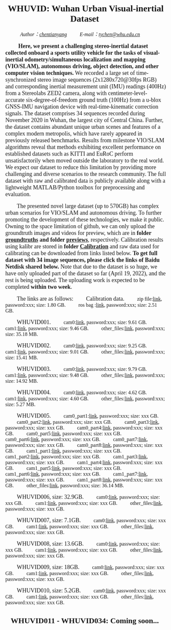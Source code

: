 ﻿
# <center><font face="Times New Roman"> WHUVID: Wuhan Urban Visual-inertial Dataset </font></center>

*<center><font face="Times New Roman" size = 3> Author：[chentianyang](https://github.com/chentianyangWHU) &emsp;&emsp; E-mail：tychen@whu.edu.cn &emsp;&emsp; </center>*

&emsp; &emsp;<font face="Times New Roman" size = 4> **Here, we present a challenging stereo-inertial dataset collected onboard a sports utility vehicle for the tasks of visual-inertial odometry/simultaneous localization and mapping (VIO/SLAM), autonomous driving, object detection, and other computer vision techniques.** We recorded a large set of time-synchronized stereo image sequences (2x1280x720@30fps RGB) and corresponding inertial measurement unit (IMU) readings (400Hz) from a Stereolabs ZED2 camera, along with centimeter-level-accurate six-degree-of-freedom ground truth (100Hz) from a u-blox GNSS-IMU navigation device with real-time-kinematic correction signals. The dataset comprises 34 sequences recorded during November 2020 in Wuhan, the largest city of Central China. Further, the dataset contains abundant unique urban scenes and features of a complex modern metropolis, which have rarely appeared in previously released benchmarks. Results from milestone VIO/SLAM algorithms reveal that methods exhibiting excellent performance on established datasets such as KITTI and EuRoC perform unsatisfactorily when moved outside the laboratory to the real world. We expect our dataset to reduce this limitation by providing more challenging and diverse scenarios to the research community. The full dataset with raw and calibrated data is publicly available along with a lightweight MATLAB/Python toolbox for preprocessing and evaluation.</font>

&emsp;&emsp; <font face="Times New Roman" size = 4>The presented novel large dataset (up to 570GB) has complex urban scenarios for VIO/SLAM and autonomous driving. To further promoting the development of these technologies, we make it public. Owning to the space limitation of github, we can only upload the groundtruth images and videos for preview, which are in **folder [groundtruths](https://github.com/chentianyangWHU/WHUVID/groundtruths) and folder [previews](https://github.com/chentianyangWHU/WHUVID/previews)**, respectively. Calibration results using kalibr are stored in **folder [Calibration](https://github.com/chentianyangWHU/WHUVID/Calibration)** and raw data used for calibrating can be downloaded from links listed below. **To get full dataset with 34 image sequences, please click the links of Baidu Netdisk shared below.** Note that due to the dataset is so huge, we have only uploaded part of the dataset so far (April 19, 2022), and the rest is being uploaded. The uploading work is expected to be completed **within two week**.</font>

&emsp;&emsp; <font face="Times New Roman" size = 4>The links are as follows:</font>
  &emsp;&emsp; <font face="Times New Roman" size = 4>Calibration data.</font>
  &emsp;&emsp; <font face="Times New Roman" size = 3>zip file:[link](), password:xxx; size: 1.80 GB.</font>
  &emsp;&emsp; <font face="Times New Roman" size = 3>ros bag :[link](), password:xxx; size: 2.51 GB.</font>

&emsp;&emsp; <font face="Times New Roman" size = 4>WHUVID001.</font>
&emsp;&emsp; <font face="Times New Roman" size = 3>cam0:[link](), password:xxx; size: 9.61 GB.</font>
&emsp;&emsp; <font face="Times New Roman" size = 3>cam1:[link](), password:xxx; size: 9.46 GB.</font>
&emsp;&emsp; <font face="Times New Roman" size = 3>other_files:[link](), password:xxx; size: 35.18 MB.</font>

&emsp;&emsp; <font face="Times New Roman" size = 4>WHUVID002.</font>
&emsp;&emsp; <font face="Times New Roman" size = 3>cam0:[link](), password:xxx; size: 9.25 GB.</font>
&emsp;&emsp; <font face="Times New Roman" size = 3>cam1:[link](), password:xxx; size: 9.01 GB.</font>
&emsp;&emsp; <font face="Times New Roman" size = 3>other_files:[link](), password:xxx; size: 15.41 MB.</font>

&emsp;&emsp; <font face="Times New Roman" size = 4>WHUVID003.</font>
&emsp;&emsp; <font face="Times New Roman" size = 3>cam0:[link](), password:xxx; size: 9.79 GB.</font>
&emsp;&emsp; <font face="Times New Roman" size = 3>cam1:[link](), password:xxx; size: 9.48 GB.</font>
&emsp;&emsp; <font face="Times New Roman" size = 3>other_files:[link](), password:xxx; size: 14.92 MB.</font>

&emsp;&emsp; <font face="Times New Roman" size = 4>WHUVID004.</font>
&emsp;&emsp; <font face="Times New Roman" size = 3>cam0:[link](), password:xxx; size: 4.62 GB.</font>
&emsp;&emsp; <font face="Times New Roman" size = 3>cam1:[link](), password:xxx; size: 4.60 GB.</font>
&emsp;&emsp; <font face="Times New Roman" size = 3>other_files:[link](), password:xxx; size: 5.27 MB.</font>

&emsp;&emsp; <font face="Times New Roman" size = 4>WHUVID005.</font>
&emsp;&emsp; <font face="Times New Roman" size = 3>cam0_part1:[link](), password:xxx; size: xxx GB.</font>
&emsp;&emsp; <font face="Times New Roman" size = 3>cam0_part2:[link](), password:xxx; size: xxx GB.</font>
&emsp;&emsp; <font face="Times New Roman" size = 3>cam0_part3:[link](), password:xxx; size: xxx GB.</font>
&emsp;&emsp; <font face="Times New Roman" size = 3>cam0_part4:[link](), password:xxx; size: xxx GB.</font>
&emsp;&emsp; <font face="Times New Roman" size = 3>cam0_part5:[link](), password:xxx; size: xxx GB.</font>
&emsp;&emsp; <font face="Times New Roman" size = 3>cam0_part6:[link](), password:xxx; size: xxx GB.</font>
&emsp;&emsp; <font face="Times New Roman" size = 3>cam0_part7:[link](), password:xxx; size: xxx GB.</font>
&emsp;&emsp; <font face="Times New Roman" size = 3>cam0_part8:[link](), password:xxx; size: xxx GB.</font>
&emsp;&emsp; <font face="Times New Roman" size = 3>cam1_part1:[link](), password:xxx; size: xxx GB.</font>
&emsp;&emsp; <font face="Times New Roman" size = 3>cam1_part2:[link](), password:xxx; size: xxx GB.</font>
&emsp;&emsp; <font face="Times New Roman" size = 3>cam1_part3:[link](), password:xxx; size: xxx GB.</font>
&emsp;&emsp; <font face="Times New Roman" size = 3>cam1_part4:[link](), password:xxx; size: xxx GB.</font>
&emsp;&emsp; <font face="Times New Roman" size = 3>cam1_part5:[link](), password:xxx; size: xxx GB.</font>
&emsp;&emsp; <font face="Times New Roman" size = 3>cam1_part6:[link](), password:xxx; size: xxx GB.</font>
&emsp;&emsp; <font face="Times New Roman" size = 3>cam1_part7:[link](), password:xxx; size: xxx GB.</font>
&emsp;&emsp; <font face="Times New Roman" size = 3>cam1_part8:[link](), password:xxx; size: xxx GB.</font>
&emsp;&emsp; <font face="Times New Roman" size = 3>other_files:[link](), password:xxx; size: 36.14 MB.</font>

&emsp;&emsp; <font face="Times New Roman" size = 4>WHUVID006, size: 32.9GB.</font>
&emsp;&emsp; <font face="Times New Roman" size = 3>cam0:[link](), password:xxx; size: xxx GB.</font>
&emsp;&emsp; <font face="Times New Roman" size = 3>cam1:[link](), password:xxx; size: xxx GB.</font>
&emsp;&emsp; <font face="Times New Roman" size = 3>other_files:[link](), password:xxx; size: xxx GB.</font>

&emsp;&emsp; <font face="Times New Roman" size = 4>WHUVID007, size: 7.1GB.</font>
&emsp;&emsp; <font face="Times New Roman" size = 3>cam0:[link](), password:xxx; size: xxx GB.</font>
&emsp;&emsp; <font face="Times New Roman" size = 3>cam1:[link](), password:xxx; size: xxx GB.</font>
&emsp;&emsp; <font face="Times New Roman" size = 3>other_files:[link](), password:xxx; size: xxx GB.</font>

&emsp;&emsp; <font face="Times New Roman" size = 4>WHUVID008, size: 13.6GB.</font>
&emsp;&emsp; <font face="Times New Roman" size = 3>cam0:[link](), password:xxx; size: xxx GB.</font>
&emsp;&emsp; <font face="Times New Roman" size = 3>cam1:[link](), password:xxx; size: xxx GB.</font>
&emsp;&emsp; <font face="Times New Roman" size = 3>other_files:[link](), password:xxx; size: xxx GB.</font>

&emsp;&emsp; <font face="Times New Roman" size = 4>WHUVID009, size: 18GB.</font>
&emsp;&emsp; <font face="Times New Roman" size = 3>cam0:[link](), password:xxx; size: xxx GB.</font>
&emsp;&emsp; <font face="Times New Roman" size = 3>cam1:[link](), password:xxx; size: xxx GB.</font>
&emsp;&emsp; <font face="Times New Roman" size = 3>other_files:[link](), password:xxx; size: xxx GB.</font>

&emsp;&emsp; <font face="Times New Roman" size = 4>WHUVID010, size: 5.2GB.</font>
&emsp;&emsp; <font face="Times New Roman" size = 3>cam0:[link](), password:xxx; size: xxx GB.</font>
&emsp;&emsp; <font face="Times New Roman" size = 3>cam1:[link](), password:xxx; size: xxx GB.</font>
&emsp;&emsp; <font face="Times New Roman" size = 3>other_files:[link](), password:xxx; size: xxx GB.</font>



## <center><font face="Times New Roman"> WHUVID011 - WHUVID034: Coming soon... </font></center>
